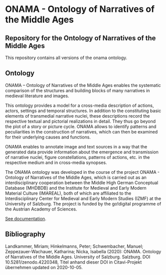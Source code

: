 # ONAMA - Ontology of Narratives of the Middle Ages
## Repository for the Ontology of Narratives of the Middle Ages

This repository contains all versions of the onama ontology.

## Ontology

ONAMA – Ontology of Narratives of the Middle Ages enables the systematic comparison of the structures and building blocks of many narratives in medieval literature and images.

This ontology provides a model for a cross-media description of actions, actors, settings and temporal structures. In addition to the constituting basic elements of transmedial narrative nuclei, these descriptions record the respective textual and pictorial realizations in detail. They thus go beyond the plot of a story or picture cycle. ONAMA allows to identify patterns and peculiarities in the construction of narratives, which can then be examined for their underlying causes and functions.

ONAMA enables to annotate image and text sources in a way that the generated data provide information about the emergence and transmission of narrative nuclei, figure constellations, patterns of actions, etc. in the respective medium and in cross-media synopses.

The ONAMA ontology was developed in the course of the project ONAMA - Ontology of Narratives of the Middle Ages, which is carried out as an interdisciplinary cooperation between the Middle High German Conceptual Database (MHDBDB) and the Institute for Medieval and Early Modern Material Culture (IMAREAL), both of which are affiliated to the Interdisciplinary Center for Medieval and Early Modern Studies (IZMF) at the University of Salzburg. The project is funded by the go!digital programme of the Austrian Academy of Sciences.

[See documentation](http://onama.sbg.ac.at/en/ontology-2/).

## Bibliography
Landkammer, Miriam; Hinkelmanns, Peter; Schwembacher, Manuel; Zeppezauer-Wachauer, Katharina; Nicka, Isabella (2020): ONAMA. Ontology of Narratives of the Middle Ages. University of Salzburg. Salzburg. DOI 10.5281/zenodo.4220348, Titel anhand dieser DOI in Citavi-Projekt übernehmen updated on 2020-10-05.
